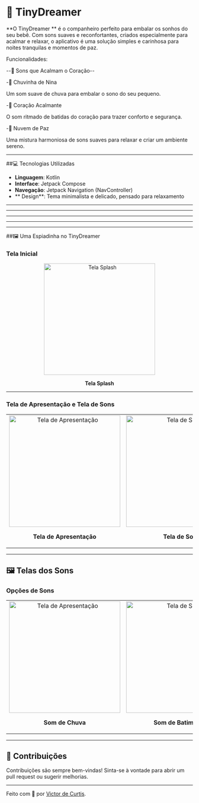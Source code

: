 # 🌙 TinyDreamer

**O TinyDreamer ** é o companheiro perfeito para embalar os sonhos do seu bebê. Com sons suaves e reconfortantes, criados especialmente para acalmar e relaxar, o aplicativo é uma solução simples e carinhosa para noites tranquilas e momentos de paz.

Funcionalidades:

--🎵 Sons que Acalmam o Coração--

-🩷 Chuvinha de Nina

Um som suave de chuva para embalar o sono do seu pequeno.

-💛 Coração Acalmante

O som ritmado de batidas do coração para trazer conforto e segurança.

-💜 Nuvem de Paz

Uma mistura harmoniosa de sons suaves para relaxar e criar um ambiente sereno.


---

##💻 Tecnologias Utilizadas

- **Linguagem**: Kotlin
- **Interface**: Jetpack Compose
- **Navegação**: Jetpack Navigation (NavController)
- ** Design**: Tema minimalista e delicado, pensado para relaxamento
---
---

---

---

---

##🖼️ Uma Espiadinha no TinyDreamer

### Tela Inicial

<div align="center">
  <img src="https://github.com/user-attachments/assets/8dc10257-c3f6-4b2e-b784-1292428d8835" alt="Tela Splash" width="300">
  <p><strong>Tela Splash</strong></p>
</div>

---


### Tela de Apresentação e Tela de Sons

<table>
  <tr>
    <td align="center">
      <img src="https://github.com/user-attachments/assets/023b77e7-ccbb-441b-b49a-65fa893ea1a3" alt="Tela de Apresentação" width="300">
      <p><strong>Tela de Apresentação</strong></p>
    </td>
    <td align="center">
      <img src="https://github.com/user-attachments/assets/3609352b-9149-45a2-a710-532c6d2d4153" alt="Tela de Sons" width="300">
      <p><strong>Tela de Sons</strong></p>
    </td>
  </tr>
</table>



---




## 🖼️ Telas dos Sons

### Opções de Sons

<table>
  <tr>
    <td align="center">
      <img src="https://github.com/user-attachments/assets/a8e3ce73-3dba-4264-8d50-c4840e63ddfa" alt="Tela de Apresentação" width="300">
      <p><strong>Som de Chuva</strong></p>
    </td>
    <td align="center">
      <img src="https://github.com/user-attachments/assets/e84869f5-46eb-4712-a4ad-24ee6c2be37f" alt="Tela de Sons" width="300">
      <p><strong>Som de Batimentos</strong></p>
    </td>
    <td align="center">
      <img src="https://github.com/user-attachments/assets/f3615aac-81eb-43e9-a58e-7f3e2ffee401" alt="Tela de Relaxamento" width="300">
      <p><strong>Som de Ruido Branco</strong></p>
    </td>
  </tr>
</table>


---



## 🤝 Contribuições

Contribuições são sempre bem-vindas! Sinta-se à vontade para abrir um pull request ou sugerir melhorias.

---

Feito com 💙 por [Victor de Curtis](#).
